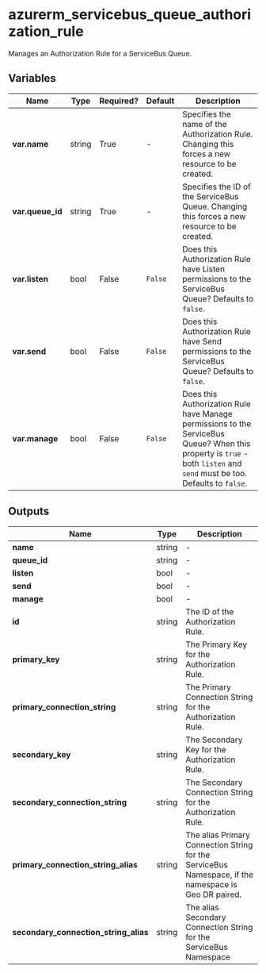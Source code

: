 # azurerm_servicebus_queue_authorization_rule

Manages an Authorization Rule for a ServiceBus Queue.

## Variables

| Name | Type | Required? |  Default  |  Description |
| ---- | ---- | --------- |  ----------- | ----------- |
| **var.name** | string | True | -  |  Specifies the name of the Authorization Rule. Changing this forces a new resource to be created. | 
| **var.queue_id** | string | True | -  |  Specifies the ID of the ServiceBus Queue. Changing this forces a new resource to be created. | 
| **var.listen** | bool | False | `False`  |  Does this Authorization Rule have Listen permissions to the ServiceBus Queue? Defaults to `false`. | 
| **var.send** | bool | False | `False`  |  Does this Authorization Rule have Send permissions to the ServiceBus Queue? Defaults to `false`. | 
| **var.manage** | bool | False | `False`  |  Does this Authorization Rule have Manage permissions to the ServiceBus Queue? When this property is `true` - both `listen` and `send` must be too. Defaults to `false`. | 



## Outputs

| Name | Type | Description |
| ---- | ---- | --------- | 
| **name** | string  | - | 
| **queue_id** | string  | - | 
| **listen** | bool  | - | 
| **send** | bool  | - | 
| **manage** | bool  | - | 
| **id** | string  | The ID of the Authorization Rule. | 
| **primary_key** | string  | The Primary Key for the Authorization Rule. | 
| **primary_connection_string** | string  | The Primary Connection String for the Authorization Rule. | 
| **secondary_key** | string  | The Secondary Key for the Authorization Rule. | 
| **secondary_connection_string** | string  | The Secondary Connection String for the Authorization Rule. | 
| **primary_connection_string_alias** | string  | The alias Primary Connection String for the ServiceBus Namespace, if the namespace is Geo DR paired. | 
| **secondary_connection_string_alias** | string  | The alias Secondary Connection String for the ServiceBus Namespace | 